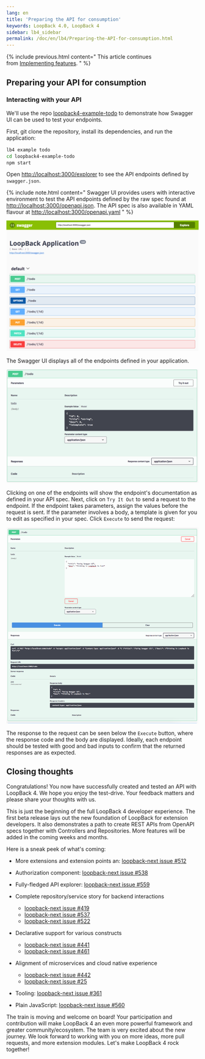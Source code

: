 ```yaml
---
lang: en
title: 'Preparing the API for consumption'
keywords: LoopBack 4.0, LoopBack 4
sidebar: lb4_sidebar
permalink: /doc/en/lb4/Preparing-the-API-for-consumption.html
---
```


{% include previous.html content=" This article continues
from [Implementing features](./Implementing-features.md).
" %}

## Preparing your API for consumption

### Interacting with your API

We'll use the repo
[loopback4-example-todo](https://github.com/strongloop/loopback-next/blob/master/examples/todo)
to demonstrate how Swagger UI can be used to test your endpoints.

First, git clone the repository, install its dependencies, and run the
application:

```sh
lb4 example todo
cd loopback4-example-todo
npm start
```

Open <http://localhost:3000/explorer> to see the API endpoints defined by
`swagger.json`.

{% include note.html content="
Swagger UI provides users with interactive
environment to test the API endpoints defined by the raw spec found at
<http://localhost:3000/openapi.json>. The API spec is also available in YAML
flavour at <http://localhost:3000/openapi.yaml>
" %}

![Swagger UI](./imgs/10000000.png)

The Swagger UI displays all of the endpoints defined in your application.

![Swagger UI endpoints](./imgs/10000001.png)

Clicking on one of the endpoints will show the endpoint's documentation as
defined in your API spec. Next, click on `Try It Out` to send a request to the
endpoint. If the endpoint takes parameters, assign the values before the request
is sent. If the parameter involves a body, a template is given for you to edit
as specified in your spec. Click `Execute` to send the request:

![Swagger UI endpoint documentation](./imgs/10000002.png)

The response to the request can be seen below the `Execute` button, where the
response code and the body are displayed. Ideally, each endpoint should be
tested with good and bad inputs to confirm that the returned responses are as
expected.

## Closing thoughts

Congratulations! You now have successfully created and tested an API with
LoopBack 4. We hope you enjoy the test-drive. Your feedback matters and please
share your thoughts with us.

This is just the beginning of the full LoopBack 4 developer experience. The
first beta release lays out the new foundation of LoopBack for extension
developers. It also demonstrates a path to create REST APIs from OpenAPI specs
together with Controllers and Repositories. More features will be added in the
coming weeks and months.

Here is a sneak peek of what's coming:

- More extensions and extension points an:
  [loopback-next issue #512](https://github.com/strongloop/loopback-next/issues/512)

- Authorization component:
  [loopback-next issue #538](https://github.com/strongloop/loopback-next/issues/538)

- Fully-fledged API explorer:
  [loopback-next issue #559](https://github.com/strongloop/loopback-next/issues/559)

- Complete repository/service story for backend interactions

  - [loopback-next issue #419](https://github.com/strongloop/loopback-next/issues/419)
  - [loopback-next issue #537](https://github.com/strongloop/loopback-next/issues/537)
  - [loopback-next issue #522](https://github.com/strongloop/loopback-next/issues/522)

- Declarative support for various constructs

  - [loopback-next issue #441](https://github.com/strongloop/loopback-next/issues/441)
  - [loopback-next issue #461](https://github.com/strongloop/loopback-next/issues/461)

- Alignment of microservices and cloud native experience

  - [loopback-next issue #442](https://github.com/strongloop/loopback-next/issues/442)
  - [loopback-next issue #25](https://github.com/strongloop/loopback-next/issues/25)

- Tooling:
  [loopback-next issue #361](https://github.com/strongloop/loopback-next/issues/361)

- Plain JavaScript:
  [loopback-next issue #560](https://github.com/strongloop/loopback-next/issues/560)

The train is moving and welcome on board! Your participation and contribution
will make LoopBack 4 an even more powerful framework and greater
community/ecosystem. The team is very excited about the new journey. We look
forward to working with you on more ideas, more pull requests, and more
extension modules. Let's make LoopBack 4 rock together!
